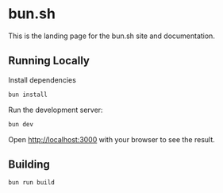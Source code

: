 # bun.sh

This is the landing page for the bun.sh site and documentation.

## Running Locally

Install dependencies

```bash
bun install
```

Run the development server:

```bash
bun dev
```

Open [http://localhost:3000](http://localhost:3000) with your browser to see the result.

## Building

```bash
bun run build
```

